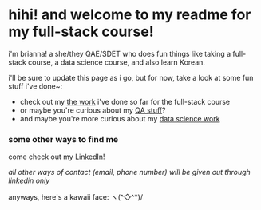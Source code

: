 # hihi! and welcome to my readme for my full-stack course!

<p>i'm brianna! a she/they QAE/SDET who does fun things like taking a full-stack course, a data science course, and also learn Korean.</p>
<p>i'll be sure to update this page as i go, but for now, take a look at some fun stuff i've done~:</p>
<ul>
    <li>check out my <a href="https://github.com/thegooz45/full-stack-course">the work</a> i've done so far for the full-stack course</li>
    <li>or maybe you're curious about my <a href="https://github.com/thegooz45/qa-work">QA stuff</a>?</li>
    <li>and maybe you're more curious about my <a href="https://github.com/thegooz45/jupyter-notebooks">data science work</a></li>
</ul>

<h3>some other ways to find me</h3>
<p>come check out my <a href="https://www.linkedin.com/in/briguz4590/">LinkedIn</a>!</p>
<p><em>all other ways of contact (email, phone number) will be given out through linkedin only</em></p>

anyways, here's a kawaii face: ヽ(^◇^*)/
